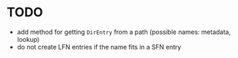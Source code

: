 TODO
====
* add method for getting `DirEntry` from a path (possible names: metadata, lookup)
* do not create LFN entries if the name fits in a SFN entry
